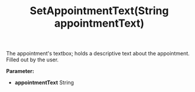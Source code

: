 ﻿---
uid: crmscript_ref_NSAppointmentSyncData_SetAppointmentText
title: SetAppointmentText(String appointmentText)
intellisense: NSAppointmentSyncData.SetAppointmentText
keywords: NSAppointmentSyncData, GetAppointmentText
so.topic: reference
---

The appointment's textbox; holds a descriptive text about the appointment. Filled out by the user.

**Parameter:** 
 - **appointmentText** String

